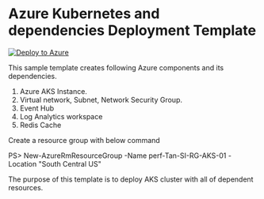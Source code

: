 # Azure Kubernetes and dependencies Deployment Template

[![Deploy to Azure](http://azuredeploy.net/deploybutton.png)](https://azuredeploy.net/)

This sample template creates following Azure components and its dependencies.

1. Azure AKS Instance.
2. Virtual network, Subnet, Network Security Group.
3. Event Hub
4. Log Analytics workspace
5. Redis Cache
 
 Create a resource group with below command

PS> New-AzureRmResourceGroup -Name perf-Tan-SI-RG-AKS-01 -Location "South Central US"

The purpose of this template is to deploy AKS cluster with all of dependent resources.
